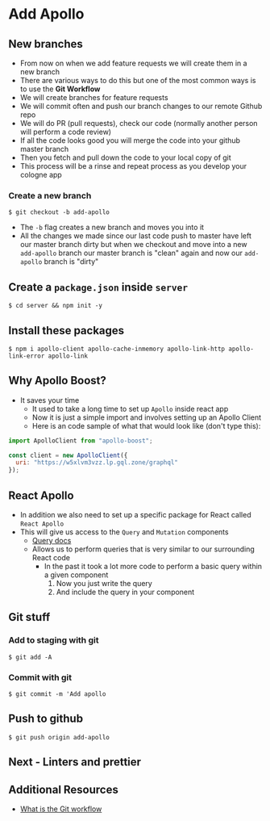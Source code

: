 # Add Apollo
## New branches
* From now on when we add feature requests we will create them in a new branch
* There are various ways to do this but one of the most common ways is to use the **Git Workflow**
* We will create branches for feature requests
* We will commit often and push our branch changes to our remote Github repo
* We will do PR (pull requests), check our code (normally another person will perform a code review)
* If all the code looks good you will merge the code into your github master branch
* Then you fetch and pull down the code to your local copy of git
* This process will be a rinse and repeat process as you develop your cologne app

### Create a new branch
`$ git checkout -b add-apollo`

* The `-b` flag creates a new branch and moves you into it
* All the changes we made since our last code push to master have left our master branch dirty but when we checkout and move into a new `add-apollo` branch our master branch is "clean" again and now our `add-apollo` branch is "dirty"

## Create a `package.json` inside `server`

`$ cd server && npm init -y`

## Install these packages

`$ npm i apollo-client apollo-cache-inmemory apollo-link-http apollo-link-error apollo-link`

## Why Apollo Boost?
* It saves your time
    - It used to take a long time to set up `Apollo` inside react app
    - Now it is just a simple import and involves setting up an Apollo Client
    - Here is an code sample of what that would look like (don't type this):

```js
import ApolloClient from "apollo-boost";

const client = new ApolloClient({
  uri: "https://w5xlvm3vzz.lp.gql.zone/graphql"
});
```

## React Apollo
* In addition we also need to set up a specific package for React called `React Apollo`
* This will give us access to the `Query` and `Mutation` components
    - [Query docs](https://www.apollographql.com/docs/react/essentials/queries.html)
    - Allows us to perform queries that is very similar to our surrounding React code
        + In the past it took a lot more code to perform a basic query within a given component
            1. Now you just write the query
            2. And include the query in your component

## Git stuff

### Add to staging with git
`$ git add -A`

### Commit with git
`$ git commit -m 'Add apollo`

## Push to github
`$ git push origin add-apollo`

## Next - Linters and prettier

## Additional Resources
* [What is the Git workflow](https://www.atlassian.com/git/tutorials/comparing-workflows)
